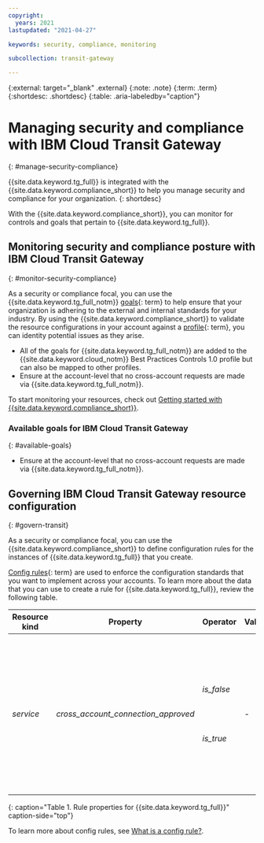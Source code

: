 ```yaml
---
copyright:
  years: 2021
lastupdated: "2021-04-27"

keywords: security, compliance, monitoring

subcollection: transit-gateway

---
```


{:external: target="_blank" .external}
{:note: .note}
{:term: .term}
{:shortdesc: .shortdesc}
{:table: .aria-labeledby="caption"}

# Managing security and compliance with IBM Cloud Transit Gateway
{: #manage-security-compliance}

{{site.data.keyword.tg_full}} is integrated with the {{site.data.keyword.compliance_short}} to help you manage security and compliance for your organization.
{: shortdesc}

<!--Add the following sections as your service onboards to the Security and Compliance Center. You might have only monitoring or you might also have configuration enforcement. Also, if you only have one of the options, be sure to remove the bulleted list and write the following section as a sentence.-->

With the {{site.data.keyword.compliance_short}}, you can monitor for controls and goals that pertain to {{site.data.keyword.tg_full}}.

## Monitoring security and compliance posture with IBM Cloud Transit Gateway
{: #monitor-security-compliance}

As a security or compliance focal, you can use the {{site.data.keyword.tg_full_notm}} [goals](x2117978){: term} to help ensure that your organization is adhering to the external and internal standards for your industry. By using the {{site.data.keyword.compliance_short}} to validate the resource configurations in your account against a [profile](x2034950){: term}, you can identity potential issues as they arise.

* All of the goals for {{site.data.keyword.tg_full_notm}} are added to the {{site.data.keyword.cloud_notm}} Best Practices Controls 1.0 profile but can also be mapped to other profiles.
* Ensure at the account-level that no cross-account requests are made via {{site.data.keyword.tg_full_notm}}.

To start monitoring your resources, check out [Getting started with {{site.data.keyword.compliance_short}}](https://cloud.ibm.com/docs/security-compliance?topic-security-compliance-getting-started).

### Available goals for IBM Cloud Transit Gateway
{: #available-goals}

* Ensure at the account-level that no cross-account requests are made via {{site.data.keyword.tg_full_notm}}.

## Governing IBM Cloud Transit Gateway resource configuration
{: #govern-transit}

As a security or compliance focal, you can use the {{site.data.keyword.compliance_short}} to define configuration rules for the instances of {{site.data.keyword.tg_full}} that you create.

[Config rules](#x3084914){: term} are used to enforce the configuration standards that you want to implement across your accounts. To learn more about the data that you can use to create a rule for {{site.data.keyword.tg_full}}, review the following table.

| Resource kind | Property | Operator | Value | Description |
|----|----------|-------|-------|---------------------------|
| *service* | *cross_account_connection_approved* | *is_false*<br /><br /><br /><br /><br />*is_true* | - | Indicates whether an incoming cross-account request can be approved.<br /><br />Indicates whether the final cross account connection can be deleted.|
{: caption="Table 1. Rule properties for {{site.data.keyword.tg_full}}" caption-side="top"}

To learn more about config rules, see [What is a config rule?](/docs/security-compliance?topic=security-compliance-what-is-rule).
